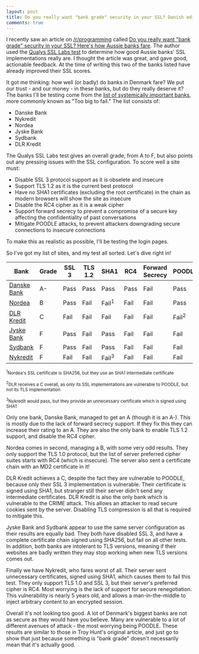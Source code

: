 ```yaml
---
layout: post
title: Do you really want "bank grade" security in your SSL? Danish edition
comments: true
---
```


I recently saw an article on [/r/programming](https://www.reddit.com/r/programming) called [Do you really want "bank grade" security in your SSL? Here's how Aussie banks fare](https://www.troyhunt.com/2015/05/do-you-really-want-bank-grade-security.html). The author used the [Qualys SSL Labs test](https://www.ssllabs.com/ssltest/) to determine how good Aussie banks' SSL implementations really are. I thought the article was great, and gave good, actionable feedback. At the time of writing this two of the banks listed have already improved their SSL scores.

It got me thinking: how well (or badly) do banks in Denmark fare? We put our trust - and our money - in these banks, but do they really deserve it? The banks I'll be testing come from the [list of systemically important banks](https://en.wikipedia.org/wiki/List_of_systemically_important_banks), more commonly known as "Too big to fail." The list consists of:
 
* Danske Bank
* Nykredit
* Nordea
* Jyske Bank
* Sydbank
* DLR Kredit

The Qualys SSL Labs test gives an overall grade, from A to F, but also points out any pressing issues with the SSL configuration. To score well a site must:
 
* Disable SSL 3 protocol support as it is obselete and insecure
* Support TLS 1.2 as it is the current best protocol
* Have no SHA1 certificates (excluding the root certificate) in the chain as modern browsers will show the site as insecure
* Disable the RC4 cipher as it is a weak cipher
* Support forward secrecy to prevent a compromise of a secure key affecting the confidentiality of past conversations
* Mitigate POODLE attacks, to prevent attackers downgrading secure connections to insecure connections

To make this as realistic as possible, I'll be testing the login pages.

So I've got my list of sites, and my test all sorted. Let's dive right in!

<table>
  <thead>
    <tr style="text-align: center">
      <th>Bank</th>
      <th>Grade</th>
      <th>SSL 3</th>
      <th>TLS 1.2</th>
      <th>SHA1</th>
      <th>RC4</th>
      <th>Forward Secrecy</th>
      <th>POODLE</th>
    </tr>
  </thead>
  <tbody>
    <tr>
      <td><a href="https://www.ssllabs.com/ssltest/analyze.html?d=danskebank.dk">Danske Bank</a></td>
      <td class="grade-a">A-</td>
      <td class="pass">Pass</td>
      <td class="pass">Pass</td>
      <td class="pass">Pass</td>
      <td class="pass">Pass</td>
      <td class="fail">Fail</td>
      <td class="pass">Pass</td>
    </tr>
    <tr>
      <td><a href="https://www.ssllabs.com/ssltest/analyze.html?d=netbank.nordea.dk">Nordea</a></td>
      <td class="grade-b">B</td>
      <td class="pass">Pass</td>
      <td class="fail">Fail</td>
      <td class="fail">Fail<sup>1</sup></td>
      <td class="fail">Fail</td>
      <td class="fail">Fail</td>
      <td class="pass">Pass</td>
    </tr>
    <tr>
      <td><a href="https://www.ssllabs.com/ssltest/analyze.html?d=dlr.dk">DLR Kredit</a></td>
      <td class="grade-c">C</td>
      <td class="fail">Fail</td>
      <td class="fail">Fail</td>
      <td class="fail">Fail</td>
      <td class="fail">Fail</td>
      <td class="fail">Fail</td>
      <td class="fail">Fail<sup>2</sup></td>
    </tr>
    <tr>
      <td><a href="https://www.ssllabs.com/ssltest/analyze.html?d=portal.jyskebank.dk">Jyske Bank</a></td>
      <td class="grade-f">F</td>
      <td class="pass">Pass</td>
      <td class="fail">Fail</td>
      <td class="pass">Pass</td>
      <td class="fail">Fail</td>
      <td class="fail">Fail</td>
      <td class="fail">Fail</td>
    </tr>
    <tr>
      <td><a href="https://www.ssllabs.com/ssltest/analyze.html?d=portal4.sydbank.dk">Sydbank</a></td>
      <td class="grade-f">F</td>
      <td class="pass">Pass</td>
      <td class="fail">Fail</td>
      <td class="pass">Pass</td>
      <td class="fail">Fail</td>
      <td class="fail">Fail</td>
      <td class="fail">Fail</td>
    </tr>
    <tr>
      <td><a href="https://www.ssllabs.com/ssltest/analyze.html?d=mitnykredit.dk">Nykredit</a></td>
      <td class="grade-f">F</td>
      <td class="fail">Fail</td>
      <td class="fail">Fail</td>
      <td class="fail">Fail<sup>3</sup></td>
      <td class="fail">Fail</td>
      <td class="fail">Fail</td>
      <td class="fail">Fail</td>
    </tr>
  </tbody>
</table>

<small><sup>1</sup>Nordea's SSL certificate is SHA256, but they use an SHA1 intermediate certificate</small>

<small><sup>2</sup>DLR receives a C overall, as only its SSL implementations are vulnerable to POODLE, but not its TLS implementation</small>

<small><sup>3</sup>Nykredit would pass, but they provide an unnecessary certificate which is signed using SHA1</small>

Only one bank, Danske Bank, managed to get an A (though it is an A-). This is mostly due to the lack of forward secrecy support. If they fix this they can increase their rating to an A. They are also the only bank to enable TLS 1.2 support, and disable the RC4 cipher.
 
Nordea comes in second, managing a B, with some very odd results. They only support the TLS 1.0 protocol, but the list of server preferred cipher suites starts with RC4 (which is insecure). The server also sent a certificate chain with an MD2 certificate in it! 
 
DLR Kredit achieves a C, despite the fact they are vulnerable to POODLE, because only their SSL 3 implementation is vulnerable. Their certificate is signed using SHA1, but stranger still their server didn't send any intermediate certificates. DLR Kredit is also the only bank which is vulnerable to the CRIME attack. This allows an attacker to read secure cookies sent by the server. Disabling TLS compression is all that is required to mitigate this.

Jyske Bank and Sydbank appear to use the same server configuration as their results are equally bad. They both have disabled SSL 3, and have a complete certificate chain signed using SHA256, but fail on all other tests. In addition, both banks are intolerant to TLS versions, meaning if their websites are badly written they may stop working when new TLS versions comes out.

Finally we have Nykredit, who fares worst of all. Their server sent unnecessary certificates, signed using SHA1, which causes them to fail this test. They only support TLS 1.0 and SSL 3, but their server's preferred cipher is RC4. Most worrying is the lack of support for secure renegotiation. This vulnerability is nearly 5 years old, and allows a man-in-the-middle to inject arbitrary content to an encrypted session.

Overall it's not looking too good. A lot of Denmark's biggest banks are not as secure as they would have you believe. Many are vulnerable to a lot of different avenues of attack - the most worrying being POODLE. These results are similar to those in Troy Hunt's original article, and just go to show that just because something is "bank grade" doesn't necessarily mean that it's actually good.